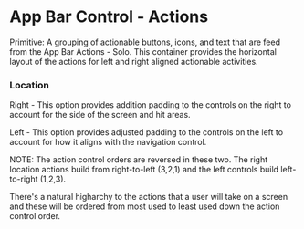 # App Bar Control - Actions

Primitive: A grouping of actionable buttons, icons, and text that are feed from the App Bar Actions - Solo.  This container provides the horizontal layout of the actions for left and right aligned actionable activities.

### Location

Right - This option provides addition padding to the controls on the right to account for the side of the screen and hit areas.

Left - This option provides adjusted padding to the controls on the left to account for how it aligns with the navigation control.

NOTE: The action control orders are reversed in these two.  The right location actions build from right-to-left (3,2,1) and the left controls build left-to-right (1,2,3).

There's a natural higharchy to the actions that a user will take on a screen and these will be ordered from most used to least used down the action control order.